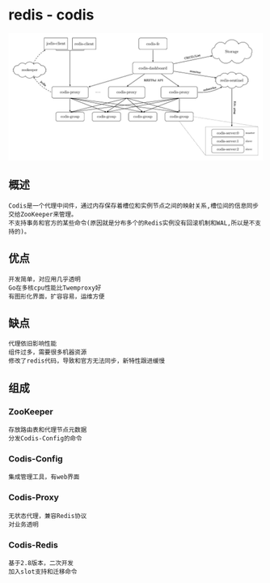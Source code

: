 # redis - codis

![img](res/redis-codis.png)

## 概述

    Codis是一个代理中间件，通过内存保存着槽位和实例节点之间的映射关系,槽位间的信息同步交给ZooKeeper来管理。
    不支持事务和官方的某些命令(原因就是分布多个的Redis实例没有回滚机制和WAL,所以是不支持的)。

## 优点

    开发简单，对应用几乎透明
    Go在多核cpu性能比Twemproxy好
    有图形化界面，扩容容易，运维方便

## 缺点

    代理依旧影响性能
    组件过多，需要很多机器资源
    修改了redis代码，导致和官方无法同步，新特性跟进缓慢

## 组成

### ZooKeeper

    存放路由表和代理节点元数据
    分发Codis-Config的命令

### Codis-Config

    集成管理工具，有web界面

### Codis-Proxy

    无状态代理，兼容Redis协议
    对业务透明

### Codis-Redis

    基于2.8版本，二次开发
    加入slot支持和迁移命令


